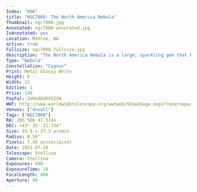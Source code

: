 ```yaml
---
Index: "006"
title: "NGC7000: The North America Nebula"
Thumbnail: ngc7000.jpg
Annotated: ngc7000-annotated.jpg
IsAnnotated: yes
Location: Monroe, WA
active: true
Fullsize: ngc7000-fullsize.jpg
description: "The North America Nebula is a large, sparkling gem that hovers near the constellation Cygnus.  Its outline is similar to the shape of North America complete with a Gulf of Mexico. I love the way longer exposure times bring out the three dimensional quality of the glowing red gases and the brilliant menagerie of colorful stars scattered between the nebula and Earth." 
Type: "Nebula"
Constellation: "Cygnus"
Print: Metal Glossy White
Height: 8
Width: 12
Edition: 1
Price: 140
PayPal: ZVHGA6UKVGZXN
WWT: http://www.worldwidetelescope.org/wwtweb/ShowImage.aspx?reverseparity=False&scale=7.453307&name=ngc7000.jpg&imageurl=https://nova.astrometry.net/image/14003793&credits=Astrometry.net+User+(All+Rights+Reserved)&creditsUrl=&ra=314.957512&dec=43.550807&x=184.8&y=66.4&rotation=127.63&thumb=https://nova.astrometry.net/image/14003793
Venues: ["duvall"]
Tags: ["NGC7000"]
RA: 20h 58m 47.574s
DEC: +43° 35' 21.734"
Size: 55.9 x 37.3 arcmin
Radius: 0.56°
Pixels: 7.45 arcsec/pixel
Date: 2021-07-10
Telescope: Stellina
Camera: Stellina
Exposures: 690
ExposureTime: 10
FocalLength: 400
Aperture: 80
---
```

